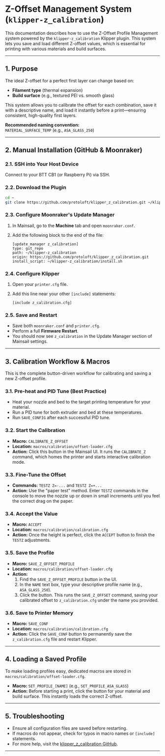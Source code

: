 # Z-Offset Management System (`klipper-z_calibration`)

This documentation describes how to use the Z-Offset Profile Management system powered by the `klipper-z_calibration` Klipper plugin. This system lets you save and load different Z-offset values, which is essential for printing with various materials and build surfaces.

---

## 1. Purpose

The ideal Z-offset for a perfect first layer can change based on:

- **Filament type** (thermal expansion)
- **Build surface** (e.g., textured PEI vs. smooth glass)

This system allows you to calibrate the offset for each combination, save it with a descriptive name, and load it instantly before a print—ensuring consistent, high-quality first layers.

**Recommended naming convention:**  
`MATERIAL_SURFACE_TEMP` (e.g., `ASA_GLASS_250`)

---

## 2. Manual Installation (GitHub & Moonraker)

### 2.1. SSH into Your Host Device

Connect to your BTT CB1 (or Raspberry Pi) via SSH.

### 2.2. Download the Plugin

```sh
cd ~
git clone https://github.com/protoloft/klipper_z_calibration.git ~/klipper-z_calibration
```

### 2.3. Configure Moonraker's Update Manager

1. In Mainsail, go to the **Machine** tab and open `moonraker.conf`.
2. Add the following block to the end of the file:

    ```
    [update_manager z_calibration]
    type: git_repo
    path: ~/klipper-z_calibration
    origin: https://github.com/protoloft/klipper_z_calibration.git
    install_script: ~/klipper-z_calibration/install.sh
    ```

### 2.4. Configure Klipper

1. Open your `printer.cfg` file.
2. Add this line near your other `[include]` statements:

    ```
    [include z_calibration.cfg]
    ```

### 2.5. Save and Restart

- Save both `moonraker.conf` and `printer.cfg`.
- Perform a full **Firmware Restart**.
- You should now see `z_calibration` in the Update Manager section of Mainsail settings.

---

## 3. Calibration Workflow & Macros

This is the complete button-driven workflow for calibrating and saving a new Z-offset profile.

### 3.1. Pre-heat and PID Tune (Best Practice)

- Heat your nozzle and bed to the target printing temperature for your material.
- Run a PID tune for both extruder and bed at these temperatures.
- Run `SAVE_CONFIG` after each successful PID tune.

### 3.2. Start the Calibration

- **Macro:** `CALIBRATE_Z_OFFSET`  
- **Location:** `macros/calibration/offset-loader.cfg`  
- **Action:** Click this button in the Mainsail UI. It runs the `CALIBRATE_Z` command, which homes the printer and starts interactive calibration mode.

### 3.3. Fine-Tune the Offset

- **Commands:** `TESTZ Z=-...` and `TESTZ Z=+...`
- **Action:** Use the "paper test" method. Enter `TESTZ` commands in the console to move the nozzle up or down in small increments until you feel the correct drag on the paper.

### 3.4. Accept the Value

- **Macro:** `ACCEPT`  
- **Location:** `macros/calibration/calibration.cfg`  
- **Action:** Once the height is perfect, click the `ACCEPT` button to finish the `TESTZ` adjustments.

### 3.5. Save the Profile

- **Macro:** `SAVE_Z_OFFSET_PROFILE`  
- **Location:** `macros/calibration/offset-loader.cfg`  
- **Action:**
    1. Find the `SAVE_Z_OFFSET_PROFILE` button in the UI.
    2. In the `NAME` text box, type your descriptive profile name (e.g., `ASA_GLASS_250`).
    3. Click the button. This runs the `SAVE_Z_OFFSET` command, saving your calibrated offset to `z_calibration.cfg` under the name you provided.

### 3.6. Save to Printer Memory

- **Macro:** `SAVE_CONF`  
- **Location:** `macros/calibration/calibration.cfg`  
- **Action:** Click the `SAVE_CONF` button to permanently save the `z_calibration.cfg` file and restart Klipper.

---

## 4. Loading a Saved Profile

To make loading profiles easy, dedicated macros are stored in `macros/calibration/offset-loader.cfg`.

- **Macro:** `SET_PROFILE_[NAME]` (e.g., `SET_PROFILE_ASA_GLASS`)
- **Action:** Before starting a print, click the button for your material and build surface. This instantly loads the correct Z-offset.

---

## 5. Troubleshooting

- Ensure all configuration files are saved before restarting.
- If macros do not appear, check for typos in macro names or `[include]` statements.
- For more help, visit the [klipper_z_calibration GitHub](https://github.com/protoloft/klipper_z_calibration).

---